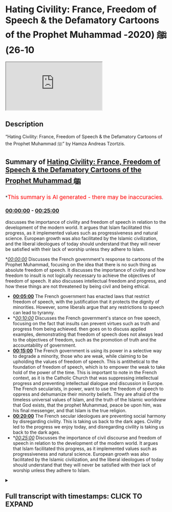 # Hating Civility: France, Freedom of Speech & the Defamatory Cartoons of the Prophet Muhammad ﷺ (2020-10-26)

<iframe loading='lazy' src='https://www.youtube.com/embed/WtRvdFu8i7I'></iframe>

## Description

“Hating Civility: France, Freedom of Speech & the Defamatory Cartoons of the Prophet Muhammad ﷺ” by Hamza Andreas Tzortzis.

## Summary of [Hating Civility: France, Freedom of Speech & the Defamatory Cartoons of the Prophet Muhammad ﷺ](https://www.youtube.com/watch?v=WtRvdFu8i7I)


*<span style="color:red; font-size:125%">This summary is AI generated - there may be inaccuracies</span>.

### [00:00:00](https://www.youtube.com/watch?v=WtRvdFu8i7I&t=0) - [00:25:00](https://www.youtube.com/watch?v=WtRvdFu8i7I&t=1500)

 discusses the importance of civility and freedom of speech in relation to the development of the modern world. It argues that Islam facilitated this progress, as it implemented values such as progressiveness and natural science. European growth was also facilitated by the Islamic civilization, and the liberal ideologues of today should understand that they will never be satisfied with their lack of worship unless they adhere to Islam.

**[00:00:00](https://www.youtube.com/watch?v=WtRvdFu8i7I&t=0)* Discusses the French government's response to cartoons of the Prophet Muhammad, focusing on the idea that there is no such thing as absolute freedom of speech. It discusses the importance of civility and how freedom to insult is not logically necessary to achieve the objectives of freedom of speech. It also discusses intellectual freedom and progress, and how these things are not threatened by being civil and being ethical.
* **[00:05:00](https://www.youtube.com/watch?v=WtRvdFu8i7I&t=300)** The French government has enacted laws that restrict freedom of speech, with the justification that it protects the dignity of minorities. However, some liberals argue that any restrictions to speech can lead to tyranny.
* **[00:10:00](https://www.youtube.com/watch?v=WtRvdFu8i7I&t=600)* Discusses the French government's stance on free speech, focusing on the fact that insults can prevent virtues such as truth and progress from being achieved.  then goes on to discuss applied examples, demonstrating that freedom of speech does not always lead to the objectives of freedom, such as the promotion of truth and the accountability of government.
* **[00:15:00](https://www.youtube.com/watch?v=WtRvdFu8i7I&t=900)** The French government is using its power in a selective way to degrade a minority, those who are weak, while claiming to be upholding the values of freedom of speech. This is antithetical to the foundation of freedom of speech, which is to empower the weak to take hold of the power of the time. This is important to note in the French context, as it is the Catholic Church that was suppressing intellectual progress and preventing intellectual dialogue and discussion in Europe. The French secularists, in power, want to use the freedom of speech to oppress and dehumanize their minority beliefs. They are afraid of the timeless universal values of Islam, and the truth of the Islamic worldview that God exists, that the prophet Muhammad, peace be upon him, was his final messenger, and that Islam is the true religion.
* **[00:20:00](https://www.youtube.com/watch?v=WtRvdFu8i7I&t=1200)** The French secular ideologues are preventing social harmony by disregarding civility. This is taking us back to the dark ages. Civility led to the progress we enjoy today, and disregarding civility is taking us back to the dark ages.
* **[00:25:00](https://www.youtube.com/watch?v=WtRvdFu8i7I&t=1500)* Discusses the importance of civil discourse and freedom of speech in relation to the development of the modern world. It argues that Islam facilitated this progress, as it implemented values such as progressiveness and natural science. European growth was also facilitated by the Islamic civilization, and the liberal ideologues of today should understand that they will never be satisfied with their lack of worship unless they adhere to Islam.

<details><summary><h2>Full transcript with timestamps: CLICK TO EXPAND</h2></summary>

[0:00:01](https://youtu.be/WtRvdFu8i7I?t=1) [Music]  
[0:00:09](https://youtu.be/WtRvdFu8i7I?t=9) brothers and sisters  
[0:00:11](https://youtu.be/WtRvdFu8i7I?t=11) and friends i greet you all with the  
[0:00:14](https://youtu.be/WtRvdFu8i7I?t=14) islamic  
[0:00:15](https://youtu.be/WtRvdFu8i7I?t=15) greetings of peace my name is hamza  
[0:00:18](https://youtu.be/WtRvdFu8i7I?t=18) andreas  
[0:00:19](https://youtu.be/WtRvdFu8i7I?t=19) zarzis from sapience institute  
[0:00:22](https://youtu.be/WtRvdFu8i7I?t=22) and the main purpose of this video is to  
[0:00:24](https://youtu.be/WtRvdFu8i7I?t=24) unpack some ideas  
[0:00:25](https://youtu.be/WtRvdFu8i7I?t=25) concerning freedom of speech freedom to  
[0:00:28](https://youtu.be/WtRvdFu8i7I?t=28) insult  
[0:00:29](https://youtu.be/WtRvdFu8i7I?t=29) to unpack what's happening in france at  
[0:00:31](https://youtu.be/WtRvdFu8i7I?t=31) the moment and to  
[0:00:32](https://youtu.be/WtRvdFu8i7I?t=32) unpack and discuss the defamatory  
[0:00:35](https://youtu.be/WtRvdFu8i7I?t=35) cartoons of the prophet muhammad  
[0:00:36](https://youtu.be/WtRvdFu8i7I?t=36) sallallahu alaihi wasallam but before i  
[0:00:38](https://youtu.be/WtRvdFu8i7I?t=38) do that  
[0:00:38](https://youtu.be/WtRvdFu8i7I?t=38) i want to remind you of two key  
[0:00:41](https://youtu.be/WtRvdFu8i7I?t=41) important prophetic  
[0:00:43](https://youtu.be/WtRvdFu8i7I?t=43) authentic teachings of the prophet  
[0:00:46](https://youtu.be/WtRvdFu8i7I?t=46) muhammad  
[0:00:47](https://youtu.be/WtRvdFu8i7I?t=47) number one love for humanity what you  
[0:00:49](https://youtu.be/WtRvdFu8i7I?t=49) love for yourself  
[0:00:50](https://youtu.be/WtRvdFu8i7I?t=50) love for humanity what you love for  
[0:00:54](https://youtu.be/WtRvdFu8i7I?t=54) yourself now the scottish speak about  
[0:00:55](https://youtu.be/WtRvdFu8i7I?t=55) this the classical scholars speak about  
[0:00:57](https://youtu.be/WtRvdFu8i7I?t=57) this and generally speaking  
[0:00:59](https://youtu.be/WtRvdFu8i7I?t=59) they say that muslims must be committed  
[0:01:02](https://youtu.be/WtRvdFu8i7I?t=62) to the well-being of others this means  
[0:01:05](https://youtu.be/WtRvdFu8i7I?t=65) we must want goodness for people and  
[0:01:07](https://youtu.be/WtRvdFu8i7I?t=67) guidance for people  
[0:01:09](https://youtu.be/WtRvdFu8i7I?t=69) this what loving for others mean you  
[0:01:12](https://youtu.be/WtRvdFu8i7I?t=72) want goodness for them  
[0:01:13](https://youtu.be/WtRvdFu8i7I?t=73) you want them to be in a state of  
[0:01:14](https://youtu.be/WtRvdFu8i7I?t=74) well-being and you want guidance for  
[0:01:16](https://youtu.be/WtRvdFu8i7I?t=76) them and we must  
[0:01:17](https://youtu.be/WtRvdFu8i7I?t=77) act appropriately in order to achieve  
[0:01:21](https://youtu.be/WtRvdFu8i7I?t=81) the well-being of humanity  
[0:01:24](https://youtu.be/WtRvdFu8i7I?t=84) the second authentic prophetic teaching  
[0:01:27](https://youtu.be/WtRvdFu8i7I?t=87) is there is no harming and no  
[0:01:28](https://youtu.be/WtRvdFu8i7I?t=88) reciprocating of harm  
[0:01:30](https://youtu.be/WtRvdFu8i7I?t=90) no harm there is no harming and no  
[0:01:32](https://youtu.be/WtRvdFu8i7I?t=92) reciprocating of harm  
[0:01:34](https://youtu.be/WtRvdFu8i7I?t=94) these are very important prophetic  
[0:01:36](https://youtu.be/WtRvdFu8i7I?t=96) teachings and i thought i'd remind  
[0:01:37](https://youtu.be/WtRvdFu8i7I?t=97) everyone of these profound teachings  
[0:01:39](https://youtu.be/WtRvdFu8i7I?t=99) these concise and profound teachings  
[0:01:42](https://youtu.be/WtRvdFu8i7I?t=102) especially in today's context now  
[0:01:46](https://youtu.be/WtRvdFu8i7I?t=106) i said i'm going to unpack some ideas  
[0:01:48](https://youtu.be/WtRvdFu8i7I?t=108) concerning freedom of speech freedom to  
[0:01:50](https://youtu.be/WtRvdFu8i7I?t=110) insult the defamatory cartoons of the  
[0:01:52](https://youtu.be/WtRvdFu8i7I?t=112) prophet muhammed  
[0:01:54](https://youtu.be/WtRvdFu8i7I?t=114) and what's been happening in france and  
[0:01:58](https://youtu.be/WtRvdFu8i7I?t=118) i'm just going to summarize four main  
[0:01:59](https://youtu.be/WtRvdFu8i7I?t=119) areas  
[0:02:00](https://youtu.be/WtRvdFu8i7I?t=120) and there's other things i'm going to be  
[0:02:01](https://youtu.be/WtRvdFu8i7I?t=121) talking about as well but these are the  
[0:02:03](https://youtu.be/WtRvdFu8i7I?t=123) four main areas  
[0:02:04](https://youtu.be/WtRvdFu8i7I?t=124) that i'm going to discuss area number  
[0:02:06](https://youtu.be/WtRvdFu8i7I?t=126) one  
[0:02:07](https://youtu.be/WtRvdFu8i7I?t=127) i'm going to try and discuss the  
[0:02:08](https://youtu.be/WtRvdFu8i7I?t=128) philosophy of freedom of speech it's  
[0:02:10](https://youtu.be/WtRvdFu8i7I?t=130) inevitable implications in society  
[0:02:12](https://youtu.be/WtRvdFu8i7I?t=132) specifically secular society the harm  
[0:02:15](https://youtu.be/WtRvdFu8i7I?t=135) principle  
[0:02:16](https://youtu.be/WtRvdFu8i7I?t=136) and the competition of values area  
[0:02:18](https://youtu.be/WtRvdFu8i7I?t=138) number two i'm going to talk about the  
[0:02:20](https://youtu.be/WtRvdFu8i7I?t=140) hypocrisy and double standards displayed  
[0:02:22](https://youtu.be/WtRvdFu8i7I?t=142) by secular ideologues  
[0:02:23](https://youtu.be/WtRvdFu8i7I?t=143) area number three i'm going to talk  
[0:02:25](https://youtu.be/WtRvdFu8i7I?t=145) about the importance of civility and how  
[0:02:27](https://youtu.be/WtRvdFu8i7I?t=147) freedom to degrade and insult is not  
[0:02:29](https://youtu.be/WtRvdFu8i7I?t=149) logically necessary to achieve the  
[0:02:31](https://youtu.be/WtRvdFu8i7I?t=151) objectives  
[0:02:32](https://youtu.be/WtRvdFu8i7I?t=152) of freedom of speech and the final area  
[0:02:35](https://youtu.be/WtRvdFu8i7I?t=155) i'm going to talk about intellectual  
[0:02:37](https://youtu.be/WtRvdFu8i7I?t=157) freedom  
[0:02:38](https://youtu.be/WtRvdFu8i7I?t=158) progress and dialogue and that these  
[0:02:39](https://youtu.be/WtRvdFu8i7I?t=159) things are not threatened by being civil  
[0:02:42](https://youtu.be/WtRvdFu8i7I?t=162) and by being ethical  
[0:02:44](https://youtu.be/WtRvdFu8i7I?t=164) and by being averse to insults and  
[0:02:46](https://youtu.be/WtRvdFu8i7I?t=166) degradation  
[0:02:47](https://youtu.be/WtRvdFu8i7I?t=167) and i'm going to try and show that the  
[0:02:49](https://youtu.be/WtRvdFu8i7I?t=169) islamic intellectual and spiritual  
[0:02:51](https://youtu.be/WtRvdFu8i7I?t=171) tradition with its long history  
[0:02:53](https://youtu.be/WtRvdFu8i7I?t=173) is an example of a cohesive ethical  
[0:02:57](https://youtu.be/WtRvdFu8i7I?t=177) civilization so let's go straight to the  
[0:02:59](https://youtu.be/WtRvdFu8i7I?t=179) first point  
[0:03:01](https://youtu.be/WtRvdFu8i7I?t=181) there are claims made by some liberal  
[0:03:04](https://youtu.be/WtRvdFu8i7I?t=184) and secular  
[0:03:05](https://youtu.be/WtRvdFu8i7I?t=185) ideological extremists that the  
[0:03:07](https://youtu.be/WtRvdFu8i7I?t=187) defamatory cartoons of the prophet  
[0:03:08](https://youtu.be/WtRvdFu8i7I?t=188) muhammad sallallahu alaihi wasallam  
[0:03:10](https://youtu.be/WtRvdFu8i7I?t=190) are about freedom of speech and freedom  
[0:03:12](https://youtu.be/WtRvdFu8i7I?t=192) to insult  
[0:03:14](https://youtu.be/WtRvdFu8i7I?t=194) and they generally maintain that we must  
[0:03:16](https://youtu.be/WtRvdFu8i7I?t=196) allow defamation we must allow  
[0:03:17](https://youtu.be/WtRvdFu8i7I?t=197) degradation  
[0:03:18](https://youtu.be/WtRvdFu8i7I?t=198) and we must allow gratuitous insult  
[0:03:21](https://youtu.be/WtRvdFu8i7I?t=201) because it's all about preserving  
[0:03:23](https://youtu.be/WtRvdFu8i7I?t=203) the right to express oneself including  
[0:03:25](https://youtu.be/WtRvdFu8i7I?t=205) liberty  
[0:03:26](https://youtu.be/WtRvdFu8i7I?t=206) of thought however this is grossly  
[0:03:29](https://youtu.be/WtRvdFu8i7I?t=209) misleading  
[0:03:30](https://youtu.be/WtRvdFu8i7I?t=210) and it is simply not true why because  
[0:03:33](https://youtu.be/WtRvdFu8i7I?t=213) there is no  
[0:03:34](https://youtu.be/WtRvdFu8i7I?t=214) such thing as absolute freedom of speech  
[0:03:37](https://youtu.be/WtRvdFu8i7I?t=217) i repeat  
[0:03:38](https://youtu.be/WtRvdFu8i7I?t=218) there is no such thing as absolute  
[0:03:41](https://youtu.be/WtRvdFu8i7I?t=221) freedom of speech  
[0:03:42](https://youtu.be/WtRvdFu8i7I?t=222) every society on this planet has  
[0:03:44](https://youtu.be/WtRvdFu8i7I?t=224) limitations and restrictions  
[0:03:46](https://youtu.be/WtRvdFu8i7I?t=226) on speech and these restrictions occur  
[0:03:48](https://youtu.be/WtRvdFu8i7I?t=228) because of a competition of values  
[0:03:50](https://youtu.be/WtRvdFu8i7I?t=230) now in the stanford psychopath  
[0:03:53](https://youtu.be/WtRvdFu8i7I?t=233) philosophy david van mill  
[0:03:54](https://youtu.be/WtRvdFu8i7I?t=234) an academic he highlights this point he  
[0:03:57](https://youtu.be/WtRvdFu8i7I?t=237) says  
[0:03:58](https://youtu.be/WtRvdFu8i7I?t=238) the first thing to note in any sensible  
[0:04:00](https://youtu.be/WtRvdFu8i7I?t=240) discussion  
[0:04:01](https://youtu.be/WtRvdFu8i7I?t=241) or freedom of speech is that it will  
[0:04:03](https://youtu.be/WtRvdFu8i7I?t=243) have to be limited  
[0:04:04](https://youtu.be/WtRvdFu8i7I?t=244) every society places some limits on the  
[0:04:07](https://youtu.be/WtRvdFu8i7I?t=247) exercise of speech  
[0:04:08](https://youtu.be/WtRvdFu8i7I?t=248) because it always takes place within a  
[0:04:10](https://youtu.be/WtRvdFu8i7I?t=250) context of competing values  
[0:04:12](https://youtu.be/WtRvdFu8i7I?t=252) which we'll discuss in a moment and  
[0:04:15](https://youtu.be/WtRvdFu8i7I?t=255) there are many examples in law and  
[0:04:18](https://youtu.be/WtRvdFu8i7I?t=258) public life that i want to  
[0:04:22](https://youtu.be/WtRvdFu8i7I?t=262) bring to light in order to show you that  
[0:04:25](https://youtu.be/WtRvdFu8i7I?t=265) there are restrictions on speech  
[0:04:27](https://youtu.be/WtRvdFu8i7I?t=267) take france as an example the french  
[0:04:30](https://youtu.be/WtRvdFu8i7I?t=270) criminal code  
[0:04:31](https://youtu.be/WtRvdFu8i7I?t=271) punishes outrage grave insult of the  
[0:04:35](https://youtu.be/WtRvdFu8i7I?t=275) national anthem or tricolor flag  
[0:04:38](https://youtu.be/WtRvdFu8i7I?t=278) now think about the hypocrisy here you  
[0:04:40](https://youtu.be/WtRvdFu8i7I?t=280) have the secular and liberal ideologues  
[0:04:42](https://youtu.be/WtRvdFu8i7I?t=282) claiming that  
[0:04:43](https://youtu.be/WtRvdFu8i7I?t=283) the defamatory cartoons of the prophet  
[0:04:44](https://youtu.be/WtRvdFu8i7I?t=284) sallallahu alaihi wasallam  
[0:04:46](https://youtu.be/WtRvdFu8i7I?t=286) are about freedom of speech and that  
[0:04:49](https://youtu.be/WtRvdFu8i7I?t=289) includes freedom  
[0:04:50](https://youtu.be/WtRvdFu8i7I?t=290) to insult but when it comes to insulting  
[0:04:53](https://youtu.be/WtRvdFu8i7I?t=293) the flag  
[0:04:54](https://youtu.be/WtRvdFu8i7I?t=294) and the anthem then it's  
[0:04:57](https://youtu.be/WtRvdFu8i7I?t=297) you know you can't do that you must be  
[0:04:59](https://youtu.be/WtRvdFu8i7I?t=299) criminally punished it was the outrage  
[0:05:01](https://youtu.be/WtRvdFu8i7I?t=301) concerning these laws another example is  
[0:05:04](https://youtu.be/WtRvdFu8i7I?t=304) the political cartoonist  
[0:05:06](https://youtu.be/WtRvdFu8i7I?t=306) morris cine he worked for the french  
[0:05:08](https://youtu.be/WtRvdFu8i7I?t=308) satirical magazine  
[0:05:10](https://youtu.be/WtRvdFu8i7I?t=310) charlie hebdo for 20 years and he was  
[0:05:12](https://youtu.be/WtRvdFu8i7I?t=312) fired in 2009 why  
[0:05:13](https://youtu.be/WtRvdFu8i7I?t=313) because he drew some cartoons cartoons  
[0:05:16](https://youtu.be/WtRvdFu8i7I?t=316) mocking the relationship of the former  
[0:05:18](https://youtu.be/WtRvdFu8i7I?t=318) french president  
[0:05:20](https://youtu.be/WtRvdFu8i7I?t=320) sarkozy's son with a wealthy jewish  
[0:05:22](https://youtu.be/WtRvdFu8i7I?t=322) woman  
[0:05:24](https://youtu.be/WtRvdFu8i7I?t=324) another example is in law a french court  
[0:05:26](https://youtu.be/WtRvdFu8i7I?t=326) injunction  
[0:05:27](https://youtu.be/WtRvdFu8i7I?t=327) banned a genus sorry a jesus based  
[0:05:30](https://youtu.be/WtRvdFu8i7I?t=330) clothing advert  
[0:05:31](https://youtu.be/WtRvdFu8i7I?t=331) mimicking da vinci's last supper a  
[0:05:34](https://youtu.be/WtRvdFu8i7I?t=334) french judge ruled  
[0:05:35](https://youtu.be/WtRvdFu8i7I?t=335) that the display was a gratuitous and  
[0:05:38](https://youtu.be/WtRvdFu8i7I?t=338) aggressive  
[0:05:39](https://youtu.be/WtRvdFu8i7I?t=339) act of intrusion on people's innermost  
[0:05:43](https://youtu.be/WtRvdFu8i7I?t=343) beliefs  
[0:05:44](https://youtu.be/WtRvdFu8i7I?t=344) in 2005 danish newspaper jillian's post  
[0:05:47](https://youtu.be/WtRvdFu8i7I?t=347) and published caricatures  
[0:05:48](https://youtu.be/WtRvdFu8i7I?t=348) of the prophet muhammed but rejected  
[0:05:52](https://youtu.be/WtRvdFu8i7I?t=352) the publications of cartoons mocking  
[0:05:55](https://youtu.be/WtRvdFu8i7I?t=355) jesus  
[0:05:57](https://youtu.be/WtRvdFu8i7I?t=357) upon him be peace because they would  
[0:05:58](https://youtu.be/WtRvdFu8i7I?t=358) provoke an uproar  
[0:06:01](https://youtu.be/WtRvdFu8i7I?t=361) and there are many more other examples  
[0:06:04](https://youtu.be/WtRvdFu8i7I?t=364) now in many other countries including  
[0:06:06](https://youtu.be/WtRvdFu8i7I?t=366) france there are defamation laws product  
[0:06:08](https://youtu.be/WtRvdFu8i7I?t=368) defamation laws  
[0:06:09](https://youtu.be/WtRvdFu8i7I?t=369) hate speech laws libel laws laws against  
[0:06:12](https://youtu.be/WtRvdFu8i7I?t=372) the holocaust denial  
[0:06:13](https://youtu.be/WtRvdFu8i7I?t=373) and so on and so forth so it must be  
[0:06:17](https://youtu.be/WtRvdFu8i7I?t=377) made very clear  
[0:06:18](https://youtu.be/WtRvdFu8i7I?t=378) that this has nothing to do with freedom  
[0:06:20](https://youtu.be/WtRvdFu8i7I?t=380) of speech in an absolute sense this  
[0:06:22](https://youtu.be/WtRvdFu8i7I?t=382) doesn't even exist in academic discourse  
[0:06:24](https://youtu.be/WtRvdFu8i7I?t=384) generally speaking it's a  
[0:06:26](https://youtu.be/WtRvdFu8i7I?t=386) it's not a very robust idea it's an  
[0:06:28](https://youtu.be/WtRvdFu8i7I?t=388) incoherent idea  
[0:06:30](https://youtu.be/WtRvdFu8i7I?t=390) and the reason is incoherent because  
[0:06:32](https://youtu.be/WtRvdFu8i7I?t=392) people appreciate that there are other  
[0:06:33](https://youtu.be/WtRvdFu8i7I?t=393) values in society that are going to be  
[0:06:35](https://youtu.be/WtRvdFu8i7I?t=395) used to put restrictions on speech  
[0:06:38](https://youtu.be/WtRvdFu8i7I?t=398) in a nutshell there's no such thing as  
[0:06:41](https://youtu.be/WtRvdFu8i7I?t=401) absolute  
[0:06:42](https://youtu.be/WtRvdFu8i7I?t=402) freedom of speech so the discussion  
[0:06:45](https://youtu.be/WtRvdFu8i7I?t=405) is not about freedom of speech per se  
[0:06:47](https://youtu.be/WtRvdFu8i7I?t=407) but it's about other competing values  
[0:06:50](https://youtu.be/WtRvdFu8i7I?t=410) so there is a key question here what  
[0:06:53](https://youtu.be/WtRvdFu8i7I?t=413) other competing values  
[0:06:54](https://youtu.be/WtRvdFu8i7I?t=414) will these ideologues consider in  
[0:06:57](https://youtu.be/WtRvdFu8i7I?t=417) placing restrictions on speech  
[0:07:00](https://youtu.be/WtRvdFu8i7I?t=420) clearly as a result of what we've just  
[0:07:02](https://youtu.be/WtRvdFu8i7I?t=422) discussed so far  
[0:07:03](https://youtu.be/WtRvdFu8i7I?t=423) clearly the dignity of minorities is not  
[0:07:07](https://youtu.be/WtRvdFu8i7I?t=427) a value they want to consider so from  
[0:07:09](https://youtu.be/WtRvdFu8i7I?t=429) this perspective  
[0:07:10](https://youtu.be/WtRvdFu8i7I?t=430) the problem is not with islam the  
[0:07:13](https://youtu.be/WtRvdFu8i7I?t=433) problem is with the french  
[0:07:15](https://youtu.be/WtRvdFu8i7I?t=435) state sanctioned secularism that's the  
[0:07:18](https://youtu.be/WtRvdFu8i7I?t=438) problem because it doesn't  
[0:07:19](https://youtu.be/WtRvdFu8i7I?t=439) value its minorities it doesn't want to  
[0:07:22](https://youtu.be/WtRvdFu8i7I?t=442) dignify  
[0:07:23](https://youtu.be/WtRvdFu8i7I?t=443) its citizens it doesn't want to dignify  
[0:07:25](https://youtu.be/WtRvdFu8i7I?t=445) its minorities and he wants to use its  
[0:07:27](https://youtu.be/WtRvdFu8i7I?t=447) power  
[0:07:28](https://youtu.be/WtRvdFu8i7I?t=448) to selectively choose which minorities  
[0:07:32](https://youtu.be/WtRvdFu8i7I?t=452) they're going to dignify more than other  
[0:07:35](https://youtu.be/WtRvdFu8i7I?t=455) minorities which is a huge  
[0:07:36](https://youtu.be/WtRvdFu8i7I?t=456) problem so the failure here is french  
[0:07:39](https://youtu.be/WtRvdFu8i7I?t=459) secularism  
[0:07:40](https://youtu.be/WtRvdFu8i7I?t=460) it's state-backed secularism the  
[0:07:43](https://youtu.be/WtRvdFu8i7I?t=463) religion  
[0:07:45](https://youtu.be/WtRvdFu8i7I?t=465) of of of the french  
[0:07:48](https://youtu.be/WtRvdFu8i7I?t=468) society from that perspective  
[0:07:51](https://youtu.be/WtRvdFu8i7I?t=471) now some may argue and we have mentioned  
[0:07:54](https://youtu.be/WtRvdFu8i7I?t=474) that  
[0:07:55](https://youtu.be/WtRvdFu8i7I?t=475) absolute freedom is incoherent  
[0:07:57](https://youtu.be/WtRvdFu8i7I?t=477) philosophically  
[0:07:58](https://youtu.be/WtRvdFu8i7I?t=478) and to be honest generally speaking  
[0:08:01](https://youtu.be/WtRvdFu8i7I?t=481) there is a consensus that there is no  
[0:08:03](https://youtu.be/WtRvdFu8i7I?t=483) such thing as  
[0:08:03](https://youtu.be/WtRvdFu8i7I?t=483) absolute freedom of speech but you have  
[0:08:05](https://youtu.be/WtRvdFu8i7I?t=485) some liberal ideologues right that say  
[0:08:07](https://youtu.be/WtRvdFu8i7I?t=487) no there must be  
[0:08:08](https://youtu.be/WtRvdFu8i7I?t=488) no there must be no restrictions at all  
[0:08:11](https://youtu.be/WtRvdFu8i7I?t=491) so some argue that  
[0:08:13](https://youtu.be/WtRvdFu8i7I?t=493) any form of restrictions to freedom of  
[0:08:15](https://youtu.be/WtRvdFu8i7I?t=495) speech  
[0:08:16](https://youtu.be/WtRvdFu8i7I?t=496) can lead to tyranny and can lead to  
[0:08:18](https://youtu.be/WtRvdFu8i7I?t=498) censorship  
[0:08:19](https://youtu.be/WtRvdFu8i7I?t=499) and this is why we must have no  
[0:08:22](https://youtu.be/WtRvdFu8i7I?t=502) restrictions at all but hold on a second  
[0:08:24](https://youtu.be/WtRvdFu8i7I?t=504) this is a false argument because the  
[0:08:26](https://youtu.be/WtRvdFu8i7I?t=506) door swings both ways  
[0:08:28](https://youtu.be/WtRvdFu8i7I?t=508) if you have no restrictions at all that  
[0:08:30](https://youtu.be/WtRvdFu8i7I?t=510) may lead to  
[0:08:31](https://youtu.be/WtRvdFu8i7I?t=511) anarchy and the academic david van mil  
[0:08:35](https://youtu.be/WtRvdFu8i7I?t=515) he highlights his point really really  
[0:08:37](https://youtu.be/WtRvdFu8i7I?t=517) well  
[0:08:37](https://youtu.be/WtRvdFu8i7I?t=517) so he says those who support  
[0:08:40](https://youtu.be/WtRvdFu8i7I?t=520) the slippery slope argument tend to make  
[0:08:43](https://youtu.be/WtRvdFu8i7I?t=523) the claim  
[0:08:44](https://youtu.be/WtRvdFu8i7I?t=524) that the inevitable consequence of  
[0:08:45](https://youtu.be/WtRvdFu8i7I?t=525) limiting speech is a slide into  
[0:08:48](https://youtu.be/WtRvdFu8i7I?t=528) censorship and tyranny  
[0:08:49](https://youtu.be/WtRvdFu8i7I?t=529) it is worth noting however that the  
[0:08:52](https://youtu.be/WtRvdFu8i7I?t=532) slippery slope  
[0:08:53](https://youtu.be/WtRvdFu8i7I?t=533) argument can be used to make the  
[0:08:54](https://youtu.be/WtRvdFu8i7I?t=534) opposite point  
[0:08:56](https://youtu.be/WtRvdFu8i7I?t=536) one could argue that we should not allow  
[0:08:59](https://youtu.be/WtRvdFu8i7I?t=539) any removal of government interventions  
[0:09:02](https://youtu.be/WtRvdFu8i7I?t=542) on speech or any other type of freedom  
[0:09:04](https://youtu.be/WtRvdFu8i7I?t=544) because once we do  
[0:09:06](https://youtu.be/WtRvdFu8i7I?t=546) we are on the slippery slope to anarchy  
[0:09:09](https://youtu.be/WtRvdFu8i7I?t=549) and he continues  
[0:09:10](https://youtu.be/WtRvdFu8i7I?t=550) it is possible that some limits of  
[0:09:12](https://youtu.be/WtRvdFu8i7I?t=552) speech might over time  
[0:09:14](https://youtu.be/WtRvdFu8i7I?t=554) lead to further restrictions but they  
[0:09:16](https://youtu.be/WtRvdFu8i7I?t=556) might not  
[0:09:17](https://youtu.be/WtRvdFu8i7I?t=557) and if they do those invitations might  
[0:09:19](https://youtu.be/WtRvdFu8i7I?t=559) also be justified  
[0:09:21](https://youtu.be/WtRvdFu8i7I?t=561) the main point is that once we abandon  
[0:09:23](https://youtu.be/WtRvdFu8i7I?t=563) the incoherent position  
[0:09:25](https://youtu.be/WtRvdFu8i7I?t=565) that there should be no limits on speech  
[0:09:27](https://youtu.be/WtRvdFu8i7I?t=567) we have to make controversial decisions  
[0:09:29](https://youtu.be/WtRvdFu8i7I?t=569) about what  
[0:09:30](https://youtu.be/WtRvdFu8i7I?t=570) can and cannot be expressed this comes  
[0:09:33](https://youtu.be/WtRvdFu8i7I?t=573) along with the territory  
[0:09:35](https://youtu.be/WtRvdFu8i7I?t=575) of living together in communities and  
[0:09:37](https://youtu.be/WtRvdFu8i7I?t=577) this was taken from  
[0:09:38](https://youtu.be/WtRvdFu8i7I?t=578) the stanford encyclopedia of philosophy  
[0:09:41](https://youtu.be/WtRvdFu8i7I?t=581) now let's focus on the last  
[0:09:43](https://youtu.be/WtRvdFu8i7I?t=583) statement here this comes along with the  
[0:09:45](https://youtu.be/WtRvdFu8i7I?t=585) territory of living together in  
[0:09:46](https://youtu.be/WtRvdFu8i7I?t=586) communities  
[0:09:47](https://youtu.be/WtRvdFu8i7I?t=587) so giving the double standards and  
[0:09:49](https://youtu.be/WtRvdFu8i7I?t=589) hypocrisy of  
[0:09:51](https://youtu.be/WtRvdFu8i7I?t=591) those in power in france maybe they are  
[0:09:54](https://youtu.be/WtRvdFu8i7I?t=594) they are showing a sign that they don't  
[0:09:56](https://youtu.be/WtRvdFu8i7I?t=596) want muslim minorities to be part  
[0:09:58](https://youtu.be/WtRvdFu8i7I?t=598) of their community  
[0:10:02](https://youtu.be/WtRvdFu8i7I?t=602) this leads us to another important point  
[0:10:04](https://youtu.be/WtRvdFu8i7I?t=604) which is the consideration of important  
[0:10:06](https://youtu.be/WtRvdFu8i7I?t=606) values so i want you to think about  
[0:10:08](https://youtu.be/WtRvdFu8i7I?t=608) values such as  
[0:10:09](https://youtu.be/WtRvdFu8i7I?t=609) cooperation civility dialogue  
[0:10:12](https://youtu.be/WtRvdFu8i7I?t=612) and social cohesion these are  
[0:10:16](https://youtu.be/WtRvdFu8i7I?t=616) very important values that need to be  
[0:10:18](https://youtu.be/WtRvdFu8i7I?t=618) considered  
[0:10:19](https://youtu.be/WtRvdFu8i7I?t=619) they need to be considered those in  
[0:10:21](https://youtu.be/WtRvdFu8i7I?t=621) power especially in france  
[0:10:23](https://youtu.be/WtRvdFu8i7I?t=623) in the west in our communities  
[0:10:26](https://youtu.be/WtRvdFu8i7I?t=626) those who hold power in our communities  
[0:10:28](https://youtu.be/WtRvdFu8i7I?t=628) at every level they need to consider  
[0:10:30](https://youtu.be/WtRvdFu8i7I?t=630) these values of  
[0:10:31](https://youtu.be/WtRvdFu8i7I?t=631) civility dialogue and social  
[0:10:34](https://youtu.be/WtRvdFu8i7I?t=634) cohesion and once you consider them then  
[0:10:37](https://youtu.be/WtRvdFu8i7I?t=637) you'll be able to make  
[0:10:39](https://youtu.be/WtRvdFu8i7I?t=639) appropriate restrictions on speech that  
[0:10:42](https://youtu.be/WtRvdFu8i7I?t=642) still facilitates the objectives  
[0:10:44](https://youtu.be/WtRvdFu8i7I?t=644) of freedom of speech and let me just  
[0:10:46](https://youtu.be/WtRvdFu8i7I?t=646) remind you this has nothing to do with  
[0:10:48](https://youtu.be/WtRvdFu8i7I?t=648) freedom to insult or some claim  
[0:10:51](https://youtu.be/WtRvdFu8i7I?t=651) just remember many insults and various  
[0:10:54](https://youtu.be/WtRvdFu8i7I?t=654) forms of defamation are considered  
[0:10:56](https://youtu.be/WtRvdFu8i7I?t=656) unlawful in france and other secular  
[0:10:57](https://youtu.be/WtRvdFu8i7I?t=657) countries so it's nothing to do with  
[0:11:00](https://youtu.be/WtRvdFu8i7I?t=660) oh we have to be free to install  
[0:11:01](https://youtu.be/WtRvdFu8i7I?t=661) whatever we want whoever we want it just  
[0:11:03](https://youtu.be/WtRvdFu8i7I?t=663) doesn't make sense  
[0:11:04](https://youtu.be/WtRvdFu8i7I?t=664) based on what we've said so far so this  
[0:11:06](https://youtu.be/WtRvdFu8i7I?t=666) is why it is very clear that  
[0:11:08](https://youtu.be/WtRvdFu8i7I?t=668) those in power they selectively choose  
[0:11:11](https://youtu.be/WtRvdFu8i7I?t=671) which insults and speech that offends is  
[0:11:14](https://youtu.be/WtRvdFu8i7I?t=674) to be made unlawful  
[0:11:16](https://youtu.be/WtRvdFu8i7I?t=676) so this highlights that freedom to  
[0:11:17](https://youtu.be/WtRvdFu8i7I?t=677) insult to degrade and to defame is not  
[0:11:20](https://youtu.be/WtRvdFu8i7I?t=680) an absolute right  
[0:11:21](https://youtu.be/WtRvdFu8i7I?t=681) which leads us to a very important point  
[0:11:23](https://youtu.be/WtRvdFu8i7I?t=683) now  
[0:11:24](https://youtu.be/WtRvdFu8i7I?t=684) classically historically freedom of  
[0:11:27](https://youtu.be/WtRvdFu8i7I?t=687) speech was understood to be a means to  
[0:11:29](https://youtu.be/WtRvdFu8i7I?t=689) achieve important virtues  
[0:11:31](https://youtu.be/WtRvdFu8i7I?t=691) such as truth progress and  
[0:11:34](https://youtu.be/WtRvdFu8i7I?t=694) accountability  
[0:11:35](https://youtu.be/WtRvdFu8i7I?t=695) specifically take into account  
[0:11:39](https://youtu.be/WtRvdFu8i7I?t=699) those in power british philosopher john  
[0:11:42](https://youtu.be/WtRvdFu8i7I?t=702) stuart mill  
[0:11:43](https://youtu.be/WtRvdFu8i7I?t=703) he maintained that free speech fosters  
[0:11:45](https://youtu.be/WtRvdFu8i7I?t=705) authenticity  
[0:11:47](https://youtu.be/WtRvdFu8i7I?t=707) genius creativity individuality  
[0:11:50](https://youtu.be/WtRvdFu8i7I?t=710) and human flourishing however  
[0:11:54](https://youtu.be/WtRvdFu8i7I?t=714) there's something that we have to say  
[0:11:55](https://youtu.be/WtRvdFu8i7I?t=715) here there isn't a logical connection  
[0:11:59](https://youtu.be/WtRvdFu8i7I?t=719) between freedom to insult and these  
[0:12:01](https://youtu.be/WtRvdFu8i7I?t=721) virtues  
[0:12:03](https://youtu.be/WtRvdFu8i7I?t=723) the minute that we can show that insults  
[0:12:05](https://youtu.be/WtRvdFu8i7I?t=725) can in many cases  
[0:12:07](https://youtu.be/WtRvdFu8i7I?t=727) prevent these virtues from manifesting  
[0:12:09](https://youtu.be/WtRvdFu8i7I?t=729) themselves  
[0:12:10](https://youtu.be/WtRvdFu8i7I?t=730) is the minute you show that insults are  
[0:12:12](https://youtu.be/WtRvdFu8i7I?t=732) not necessary  
[0:12:14](https://youtu.be/WtRvdFu8i7I?t=734) for their manifestation here's a logical  
[0:12:16](https://youtu.be/WtRvdFu8i7I?t=736) summary  
[0:12:18](https://youtu.be/WtRvdFu8i7I?t=738) number one to convince someone of the  
[0:12:20](https://youtu.be/WtRvdFu8i7I?t=740) truth and to promote the truth  
[0:12:22](https://youtu.be/WtRvdFu8i7I?t=742) in many circumstances requires good  
[0:12:24](https://youtu.be/WtRvdFu8i7I?t=744) argumentation  
[0:12:25](https://youtu.be/WtRvdFu8i7I?t=745) persuasion and civility number two  
[0:12:29](https://youtu.be/WtRvdFu8i7I?t=749) insults in many contexts are a barrier  
[0:12:31](https://youtu.be/WtRvdFu8i7I?t=751) to good argumentation  
[0:12:32](https://youtu.be/WtRvdFu8i7I?t=752) persuasion and civility number three  
[0:12:35](https://youtu.be/WtRvdFu8i7I?t=755) conclusion  
[0:12:36](https://youtu.be/WtRvdFu8i7I?t=756) therefore insults in many cases prevent  
[0:12:39](https://youtu.be/WtRvdFu8i7I?t=759) the truth  
[0:12:40](https://youtu.be/WtRvdFu8i7I?t=760) therefore the objective or one of the  
[0:12:42](https://youtu.be/WtRvdFu8i7I?t=762) objectives of freedom of speech  
[0:12:44](https://youtu.be/WtRvdFu8i7I?t=764) is undermined so it goes to show there  
[0:12:47](https://youtu.be/WtRvdFu8i7I?t=767) is no logical necessary connection  
[0:12:49](https://youtu.be/WtRvdFu8i7I?t=769) between freedom to insult  
[0:12:51](https://youtu.be/WtRvdFu8i7I?t=771) and these virtues of truth progress  
[0:12:54](https://youtu.be/WtRvdFu8i7I?t=774) and accountability so let's give you  
[0:12:57](https://youtu.be/WtRvdFu8i7I?t=777) some more examples  
[0:12:58](https://youtu.be/WtRvdFu8i7I?t=778) applied examples take into consideration  
[0:13:01](https://youtu.be/WtRvdFu8i7I?t=781) the famous scientist stephen hawking  
[0:13:03](https://youtu.be/WtRvdFu8i7I?t=783) imagine that when he was alive in  
[0:13:05](https://youtu.be/WtRvdFu8i7I?t=785) wanting to prevent  
[0:13:06](https://youtu.be/WtRvdFu8i7I?t=786) to present rather one of his theories he  
[0:13:09](https://youtu.be/WtRvdFu8i7I?t=789) started his presentation by insulting  
[0:13:11](https://youtu.be/WtRvdFu8i7I?t=791) the audience saying that  
[0:13:12](https://youtu.be/WtRvdFu8i7I?t=792) they are stupid and that their mothers  
[0:13:14](https://youtu.be/WtRvdFu8i7I?t=794) should have should have aborted them  
[0:13:16](https://youtu.be/WtRvdFu8i7I?t=796) now this uncivilized approach would not  
[0:13:18](https://youtu.be/WtRvdFu8i7I?t=798) have facilitated scientific progress  
[0:13:21](https://youtu.be/WtRvdFu8i7I?t=801) and the objective of communicating the  
[0:13:22](https://youtu.be/WtRvdFu8i7I?t=802) truth of his theory  
[0:13:25](https://youtu.be/WtRvdFu8i7I?t=805) another example take political  
[0:13:27](https://youtu.be/WtRvdFu8i7I?t=807) accountability  
[0:13:28](https://youtu.be/WtRvdFu8i7I?t=808) if someone wanted to take to account the  
[0:13:30](https://youtu.be/WtRvdFu8i7I?t=810) chinese government for the  
[0:13:32](https://youtu.be/WtRvdFu8i7I?t=812) oppression of the yugas and  
[0:13:35](https://youtu.be/WtRvdFu8i7I?t=815) the person starts insulting chinese  
[0:13:37](https://youtu.be/WtRvdFu8i7I?t=817) culture and religious practices  
[0:13:39](https://youtu.be/WtRvdFu8i7I?t=819) well it just wouldn't facilitate good  
[0:13:42](https://youtu.be/WtRvdFu8i7I?t=822) accountability  
[0:13:44](https://youtu.be/WtRvdFu8i7I?t=824) let's also ask let's also ask  
[0:13:47](https://youtu.be/WtRvdFu8i7I?t=827) if a government continuously publishes  
[0:13:49](https://youtu.be/WtRvdFu8i7I?t=829) propaganda  
[0:13:51](https://youtu.be/WtRvdFu8i7I?t=831) that other rises and dehumanizes a  
[0:13:53](https://youtu.be/WtRvdFu8i7I?t=833) minority  
[0:13:54](https://youtu.be/WtRvdFu8i7I?t=834) are such expressions conducive to human  
[0:13:57](https://youtu.be/WtRvdFu8i7I?t=837) flourishing  
[0:13:59](https://youtu.be/WtRvdFu8i7I?t=839) given the link brothers and sisters and  
[0:14:01](https://youtu.be/WtRvdFu8i7I?t=841) friends given the link between such  
[0:14:02](https://youtu.be/WtRvdFu8i7I?t=842) propaganda and violence against  
[0:14:04](https://youtu.be/WtRvdFu8i7I?t=844) minorities  
[0:14:05](https://youtu.be/WtRvdFu8i7I?t=845) and even genocide  
[0:14:08](https://youtu.be/WtRvdFu8i7I?t=848) referred to bosnia referred to nazi  
[0:14:11](https://youtu.be/WtRvdFu8i7I?t=851) germany  
[0:14:13](https://youtu.be/WtRvdFu8i7I?t=853) it clearly shows that such  
[0:14:16](https://youtu.be/WtRvdFu8i7I?t=856) propaganda is not conducive to human  
[0:14:19](https://youtu.be/WtRvdFu8i7I?t=859) flourishing  
[0:14:24](https://youtu.be/WtRvdFu8i7I?t=864) and this is something that j smile john  
[0:14:26](https://youtu.be/WtRvdFu8i7I?t=866) stuart mill articulated quite well with  
[0:14:28](https://youtu.be/WtRvdFu8i7I?t=868) his harm principle he argued that speech  
[0:14:30](https://youtu.be/WtRvdFu8i7I?t=870) should be  
[0:14:30](https://youtu.be/WtRvdFu8i7I?t=870) should be restricted if it leads to harm  
[0:14:33](https://youtu.be/WtRvdFu8i7I?t=873) and  
[0:14:34](https://youtu.be/WtRvdFu8i7I?t=874) mill he he he used the 19th century corn  
[0:14:37](https://youtu.be/WtRvdFu8i7I?t=877) dealers as an example and he argued that  
[0:14:39](https://youtu.be/WtRvdFu8i7I?t=879) a mob  
[0:14:40](https://youtu.be/WtRvdFu8i7I?t=880) should incur punishment if they express  
[0:14:42](https://youtu.be/WtRvdFu8i7I?t=882) that  
[0:14:43](https://youtu.be/WtRvdFu8i7I?t=883) corn dealers are starvers of the poor  
[0:14:46](https://youtu.be/WtRvdFu8i7I?t=886) when assembled before the house of a  
[0:14:48](https://youtu.be/WtRvdFu8i7I?t=888) corn dealer because  
[0:14:49](https://youtu.be/WtRvdFu8i7I?t=889) that could lead to inevitable harm  
[0:14:52](https://youtu.be/WtRvdFu8i7I?t=892) so it is important to note here  
[0:14:56](https://youtu.be/WtRvdFu8i7I?t=896) that freedom of speech emerged as an  
[0:15:00](https://youtu.be/WtRvdFu8i7I?t=900) idea to empower the weak to take to  
[0:15:02](https://youtu.be/WtRvdFu8i7I?t=902) account the power  
[0:15:04](https://youtu.be/WtRvdFu8i7I?t=904) of of the time and this is very  
[0:15:05](https://youtu.be/WtRvdFu8i7I?t=905) important to to highlight  
[0:15:07](https://youtu.be/WtRvdFu8i7I?t=907) especially in the french context let me  
[0:15:08](https://youtu.be/WtRvdFu8i7I?t=908) just repeat that it is important to note  
[0:15:11](https://youtu.be/WtRvdFu8i7I?t=911) that freedom of speech  
[0:15:12](https://youtu.be/WtRvdFu8i7I?t=912) emerged as an idea to empower the weak  
[0:15:15](https://youtu.be/WtRvdFu8i7I?t=915) to take to account the power of the time  
[0:15:18](https://youtu.be/WtRvdFu8i7I?t=918) remember it was the catholic church in  
[0:15:19](https://youtu.be/WtRvdFu8i7I?t=919) europe  
[0:15:20](https://youtu.be/WtRvdFu8i7I?t=920) that was censoring and preventing  
[0:15:22](https://youtu.be/WtRvdFu8i7I?t=922) intellectual progress and many would  
[0:15:23](https://youtu.be/WtRvdFu8i7I?t=923) argue  
[0:15:24](https://youtu.be/WtRvdFu8i7I?t=924) it was a cohesive power freedom of  
[0:15:27](https://youtu.be/WtRvdFu8i7I?t=927) speech emerged to challenge the power  
[0:15:29](https://youtu.be/WtRvdFu8i7I?t=929) structures of society  
[0:15:30](https://youtu.be/WtRvdFu8i7I?t=930) so really what's happening in france is  
[0:15:33](https://youtu.be/WtRvdFu8i7I?t=933) antithetical to the spirit and  
[0:15:35](https://youtu.be/WtRvdFu8i7I?t=935) foundation of freedom of speech  
[0:15:37](https://youtu.be/WtRvdFu8i7I?t=937) because the french government is  
[0:15:39](https://youtu.be/WtRvdFu8i7I?t=939) basically  
[0:15:41](https://youtu.be/WtRvdFu8i7I?t=941) using its power in a selective way  
[0:15:44](https://youtu.be/WtRvdFu8i7I?t=944) to degrade a minority those who are weak  
[0:15:47](https://youtu.be/WtRvdFu8i7I?t=947) but it should be the other  
[0:15:48](https://youtu.be/WtRvdFu8i7I?t=948) the other way around the whole rezon  
[0:15:51](https://youtu.be/WtRvdFu8i7I?t=951) d'etre  
[0:15:52](https://youtu.be/WtRvdFu8i7I?t=952) using french the whole reason of  
[0:15:53](https://youtu.be/WtRvdFu8i7I?t=953) existence of freedom of speech was  
[0:15:55](https://youtu.be/WtRvdFu8i7I?t=955) primarily for those who are weak to take  
[0:15:58](https://youtu.be/WtRvdFu8i7I?t=958) to account those who have power  
[0:16:02](https://youtu.be/WtRvdFu8i7I?t=962) so it's quite telling that the  
[0:16:06](https://youtu.be/WtRvdFu8i7I?t=966) french secularists those in power they  
[0:16:09](https://youtu.be/WtRvdFu8i7I?t=969) want to use  
[0:16:09](https://youtu.be/WtRvdFu8i7I?t=969) the so-called banner freedom of speech  
[0:16:11](https://youtu.be/WtRvdFu8i7I?t=971) to oppress and dehumanize their minority  
[0:16:14](https://youtu.be/WtRvdFu8i7I?t=974) and their beliefs what are they afraid  
[0:16:16](https://youtu.be/WtRvdFu8i7I?t=976) of well i know what they're afraid of  
[0:16:17](https://youtu.be/WtRvdFu8i7I?t=977) they're really afraid of the timeless  
[0:16:20](https://youtu.be/WtRvdFu8i7I?t=980) universal compassionate values of islam  
[0:16:23](https://youtu.be/WtRvdFu8i7I?t=983) and the truth of the islamic worldview  
[0:16:26](https://youtu.be/WtRvdFu8i7I?t=986) that god exists that he's worthy of  
[0:16:27](https://youtu.be/WtRvdFu8i7I?t=987) worship that the prophet muhammad  
[0:16:29](https://youtu.be/WtRvdFu8i7I?t=989) sallallahu alaihi wasabi is his final  
[0:16:32](https://youtu.be/WtRvdFu8i7I?t=992) messenger  
[0:16:33](https://youtu.be/WtRvdFu8i7I?t=993) this is what they're afraid of they're  
[0:16:35](https://youtu.be/WtRvdFu8i7I?t=995) afraid of the truth and they don't want  
[0:16:36](https://youtu.be/WtRvdFu8i7I?t=996) to in text  
[0:16:38](https://youtu.be/WtRvdFu8i7I?t=998) engage in intellectual dialogue or  
[0:16:40](https://youtu.be/WtRvdFu8i7I?t=1000) discussion they want to degrade  
[0:16:41](https://youtu.be/WtRvdFu8i7I?t=1001) and to defame so this leads to a very  
[0:16:45](https://youtu.be/WtRvdFu8i7I?t=1005) important point of being civil  
[0:16:47](https://youtu.be/WtRvdFu8i7I?t=1007) so civility brothers and sisters and  
[0:16:50](https://youtu.be/WtRvdFu8i7I?t=1010) friends dictates that if one wants to  
[0:16:51](https://youtu.be/WtRvdFu8i7I?t=1011) have a society  
[0:16:53](https://youtu.be/WtRvdFu8i7I?t=1013) that has values of truth and  
[0:16:57](https://youtu.be/WtRvdFu8i7I?t=1017) progress and accountability then one  
[0:17:00](https://youtu.be/WtRvdFu8i7I?t=1020) should contextualize their speech  
[0:17:02](https://youtu.be/WtRvdFu8i7I?t=1022) and utterances to ensure that these  
[0:17:04](https://youtu.be/WtRvdFu8i7I?t=1024) virtues  
[0:17:05](https://youtu.be/WtRvdFu8i7I?t=1025) are achieved so what does civ what is  
[0:17:07](https://youtu.be/WtRvdFu8i7I?t=1027) being civil mean  
[0:17:09](https://youtu.be/WtRvdFu8i7I?t=1029) it basically means that if you want  
[0:17:10](https://youtu.be/WtRvdFu8i7I?t=1030) truth if you want  
[0:17:12](https://youtu.be/WtRvdFu8i7I?t=1032) accountability and you want progress  
[0:17:15](https://youtu.be/WtRvdFu8i7I?t=1035) then when you express yourself  
[0:17:16](https://youtu.be/WtRvdFu8i7I?t=1036) it must be contextualized to ensure that  
[0:17:19](https://youtu.be/WtRvdFu8i7I?t=1039) these virtues we've just mentioned are  
[0:17:21](https://youtu.be/WtRvdFu8i7I?t=1041) actually achieved  
[0:17:22](https://youtu.be/WtRvdFu8i7I?t=1042) which means and implies that they need  
[0:17:25](https://youtu.be/WtRvdFu8i7I?t=1045) to understand their target audience as  
[0:17:27](https://youtu.be/WtRvdFu8i7I?t=1047) much as possible  
[0:17:29](https://youtu.be/WtRvdFu8i7I?t=1049) this brothers and sisters and friends is  
[0:17:30](https://youtu.be/WtRvdFu8i7I?t=1050) basic civility  
[0:17:32](https://youtu.be/WtRvdFu8i7I?t=1052) basic civility what the french  
[0:17:34](https://youtu.be/WtRvdFu8i7I?t=1054) ideologues are trying to tell you is  
[0:17:36](https://youtu.be/WtRvdFu8i7I?t=1056) they don't want to be civilized  
[0:17:38](https://youtu.be/WtRvdFu8i7I?t=1058) they hate civility  
[0:17:41](https://youtu.be/WtRvdFu8i7I?t=1061) they hate civility they want to take you  
[0:17:44](https://youtu.be/WtRvdFu8i7I?t=1064) back to the medieval ages  
[0:17:46](https://youtu.be/WtRvdFu8i7I?t=1066) now this is a very important point by  
[0:17:48](https://youtu.be/WtRvdFu8i7I?t=1068) the way i do appreciate however that  
[0:17:50](https://youtu.be/WtRvdFu8i7I?t=1070) there is a gray area  
[0:17:52](https://youtu.be/WtRvdFu8i7I?t=1072) when it comes to insult and offense the  
[0:17:54](https://youtu.be/WtRvdFu8i7I?t=1074) moment one expresses themselves they  
[0:17:56](https://youtu.be/WtRvdFu8i7I?t=1076) have to risk offending others  
[0:17:57](https://youtu.be/WtRvdFu8i7I?t=1077) and risk being offended however there  
[0:18:00](https://youtu.be/WtRvdFu8i7I?t=1080) are obvious  
[0:18:01](https://youtu.be/WtRvdFu8i7I?t=1081) black and white scenarios it is quite  
[0:18:03](https://youtu.be/WtRvdFu8i7I?t=1083) clear that the defamatory cartoons of  
[0:18:05](https://youtu.be/WtRvdFu8i7I?t=1085) the prophet muhammed  
[0:18:08](https://youtu.be/WtRvdFu8i7I?t=1088) is one of them now expanding this a  
[0:18:11](https://youtu.be/WtRvdFu8i7I?t=1091) little bit more further there is however  
[0:18:12](https://youtu.be/WtRvdFu8i7I?t=1092) a fine line between deliberate and  
[0:18:14](https://youtu.be/WtRvdFu8i7I?t=1094) unintended insults  
[0:18:15](https://youtu.be/WtRvdFu8i7I?t=1095) after all one person's insults can be  
[0:18:18](https://youtu.be/WtRvdFu8i7I?t=1098) another's form of dialogue  
[0:18:19](https://youtu.be/WtRvdFu8i7I?t=1099) so it's not as simple as saying don't  
[0:18:21](https://youtu.be/WtRvdFu8i7I?t=1101) insult or degrade each other  
[0:18:23](https://youtu.be/WtRvdFu8i7I?t=1103) now rather than just allowing ourselves  
[0:18:26](https://youtu.be/WtRvdFu8i7I?t=1106) to be free to hate curse and degrade  
[0:18:29](https://youtu.be/WtRvdFu8i7I?t=1109) thereby not achieving the objectives of  
[0:18:31](https://youtu.be/WtRvdFu8i7I?t=1111) freedom of speech  
[0:18:32](https://youtu.be/WtRvdFu8i7I?t=1112) the onus is for us to try and understand  
[0:18:35](https://youtu.be/WtRvdFu8i7I?t=1115) each other's sensitivities  
[0:18:36](https://youtu.be/WtRvdFu8i7I?t=1116) so that we can better convince educate  
[0:18:38](https://youtu.be/WtRvdFu8i7I?t=1118) and express ourselves  
[0:18:40](https://youtu.be/WtRvdFu8i7I?t=1120) now we've heard it all before with  
[0:18:42](https://youtu.be/WtRvdFu8i7I?t=1122) freedom comes great responsibility  
[0:18:44](https://youtu.be/WtRvdFu8i7I?t=1124) we have a responsibility to engage with  
[0:18:46](https://youtu.be/WtRvdFu8i7I?t=1126) each other in ways that are best  
[0:18:49](https://youtu.be/WtRvdFu8i7I?t=1129) and this leads to another point  
[0:18:52](https://youtu.be/WtRvdFu8i7I?t=1132) intellectual dialogue  
[0:18:54](https://youtu.be/WtRvdFu8i7I?t=1134) is not threatened by being civil and  
[0:18:56](https://youtu.be/WtRvdFu8i7I?t=1136) being averse to insulting others  
[0:18:58](https://youtu.be/WtRvdFu8i7I?t=1138) one can be intellectually robust and  
[0:19:01](https://youtu.be/WtRvdFu8i7I?t=1141) intellectually disagree  
[0:19:02](https://youtu.be/WtRvdFu8i7I?t=1142) while maintaining an intellectual tone  
[0:19:04](https://youtu.be/WtRvdFu8i7I?t=1144) the islamic tradition promotes this and  
[0:19:06](https://youtu.be/WtRvdFu8i7I?t=1146) its history is full of positive examples  
[0:19:09](https://youtu.be/WtRvdFu8i7I?t=1149) take for example the quran itself  
[0:19:10](https://youtu.be/WtRvdFu8i7I?t=1150) concerning reason and argumentation  
[0:19:14](https://youtu.be/WtRvdFu8i7I?t=1154) the associate professor rosaline guin  
[0:19:16](https://youtu.be/WtRvdFu8i7I?t=1156) she says in her book  
[0:19:17](https://youtu.be/WtRvdFu8i7I?t=1157) logic rhetoric and legal reasoning in  
[0:19:19](https://youtu.be/WtRvdFu8i7I?t=1159) the quran god's arguments  
[0:19:22](https://youtu.be/WtRvdFu8i7I?t=1162) reasoning and argument are so integral  
[0:19:24](https://youtu.be/WtRvdFu8i7I?t=1164) to the content of the quran  
[0:19:26](https://youtu.be/WtRvdFu8i7I?t=1166) and so inseparable from its structure  
[0:19:28](https://youtu.be/WtRvdFu8i7I?t=1168) that they in many ways shape the very  
[0:19:30](https://youtu.be/WtRvdFu8i7I?t=1170) consciousness of  
[0:19:31](https://youtu.be/WtRvdFu8i7I?t=1171) quranic scholars so  
[0:19:34](https://youtu.be/WtRvdFu8i7I?t=1174) we need to realize that the values of  
[0:19:36](https://youtu.be/WtRvdFu8i7I?t=1176) islam emanating from the quran  
[0:19:38](https://youtu.be/WtRvdFu8i7I?t=1178) and the words of the prophet muhammad  
[0:19:40](https://youtu.be/WtRvdFu8i7I?t=1180) sallallahu alaihi wasallam  
[0:19:42](https://youtu.be/WtRvdFu8i7I?t=1182) paved the way to progress truth and  
[0:19:45](https://youtu.be/WtRvdFu8i7I?t=1185) accountability  
[0:19:46](https://youtu.be/WtRvdFu8i7I?t=1186) while maintaining civility good  
[0:19:48](https://youtu.be/WtRvdFu8i7I?t=1188) etiquette  
[0:19:49](https://youtu.be/WtRvdFu8i7I?t=1189) and upholding the best manners in  
[0:19:51](https://youtu.be/WtRvdFu8i7I?t=1191) dialogue and discussion  
[0:19:53](https://youtu.be/WtRvdFu8i7I?t=1193) for instance the islamic values evoke  
[0:19:55](https://youtu.be/WtRvdFu8i7I?t=1195) the search for truth as the quran says  
[0:19:57](https://youtu.be/WtRvdFu8i7I?t=1197) in chapter 2 verse 42  
[0:19:59](https://youtu.be/WtRvdFu8i7I?t=1199) and mix not truth with falsehood nor  
[0:20:01](https://youtu.be/WtRvdFu8i7I?t=1201) conceal the truth  
[0:20:03](https://youtu.be/WtRvdFu8i7I?t=1203) while you know it the quran in chapter  
[0:20:05](https://youtu.be/WtRvdFu8i7I?t=1205) 103 verse 3 says  
[0:20:07](https://youtu.be/WtRvdFu8i7I?t=1207) and enjoying on each other truth  
[0:20:10](https://youtu.be/WtRvdFu8i7I?t=1210) concerning accountability islam promotes  
[0:20:12](https://youtu.be/WtRvdFu8i7I?t=1212) and  
[0:20:12](https://youtu.be/WtRvdFu8i7I?t=1212) accounting the unjust ruler and  
[0:20:14](https://youtu.be/WtRvdFu8i7I?t=1214) preventing evil  
[0:20:16](https://youtu.be/WtRvdFu8i7I?t=1216) the prophet sallallahu alaihi wasallam  
[0:20:18](https://youtu.be/WtRvdFu8i7I?t=1218) said the best of all struggles is a word  
[0:20:20](https://youtu.be/WtRvdFu8i7I?t=1220) of truth to a tyrant ruler  
[0:20:22](https://youtu.be/WtRvdFu8i7I?t=1222) similarly the quran echoes this type of  
[0:20:25](https://youtu.be/WtRvdFu8i7I?t=1225) value in chapter 3 verse 104 the quran  
[0:20:28](https://youtu.be/WtRvdFu8i7I?t=1228) says  
[0:20:29](https://youtu.be/WtRvdFu8i7I?t=1229) let there be among you people that  
[0:20:31](https://youtu.be/WtRvdFu8i7I?t=1231) command the good  
[0:20:32](https://youtu.be/WtRvdFu8i7I?t=1232) and what is right and forbidding the  
[0:20:35](https://youtu.be/WtRvdFu8i7I?t=1235) wrong  
[0:20:35](https://youtu.be/WtRvdFu8i7I?t=1235) they indeed are the successful and god  
[0:20:38](https://youtu.be/WtRvdFu8i7I?t=1238) commands in the quran his prophets  
[0:20:41](https://youtu.be/WtRvdFu8i7I?t=1241) moses and haroon aaron  
[0:20:45](https://youtu.be/WtRvdFu8i7I?t=1245) upon whom be peace to speak mildly to  
[0:20:47](https://youtu.be/WtRvdFu8i7I?t=1247) the oppressive and unjust pharaoh  
[0:20:49](https://youtu.be/WtRvdFu8i7I?t=1249) while initially discussing with him the  
[0:20:51](https://youtu.be/WtRvdFu8i7I?t=1251) quran says in chapter 20 verse 44  
[0:20:54](https://youtu.be/WtRvdFu8i7I?t=1254) and speak to him pharaoh mildly perhaps  
[0:20:57](https://youtu.be/WtRvdFu8i7I?t=1257) he may accept admonition now what's  
[0:20:58](https://youtu.be/WtRvdFu8i7I?t=1258) interesting the 13th century scholar  
[0:21:01](https://youtu.be/WtRvdFu8i7I?t=1261) imam al-qurtibi he said concerning this  
[0:21:03](https://youtu.be/WtRvdFu8i7I?t=1263) verse  
[0:21:04](https://youtu.be/WtRvdFu8i7I?t=1264) if moses was commanded commanded to  
[0:21:07](https://youtu.be/WtRvdFu8i7I?t=1267) speak mildly to pharaoh the unjust  
[0:21:09](https://youtu.be/WtRvdFu8i7I?t=1269) ruler then it is even more appropriate  
[0:21:11](https://youtu.be/WtRvdFu8i7I?t=1271) for others to follow this command  
[0:21:13](https://youtu.be/WtRvdFu8i7I?t=1273) when speaking to others and when  
[0:21:14](https://youtu.be/WtRvdFu8i7I?t=1274) commanding the good and forbidding the  
[0:21:17](https://youtu.be/WtRvdFu8i7I?t=1277) evil  
[0:21:18](https://youtu.be/WtRvdFu8i7I?t=1278) similarly islamic values promote sincere  
[0:21:21](https://youtu.be/WtRvdFu8i7I?t=1281) debate  
[0:21:22](https://youtu.be/WtRvdFu8i7I?t=1282) dialogue and discussion the quran says  
[0:21:25](https://youtu.be/WtRvdFu8i7I?t=1285) in chapter 49 verse 13  
[0:21:27](https://youtu.be/WtRvdFu8i7I?t=1287) people we created you from a single man  
[0:21:30](https://youtu.be/WtRvdFu8i7I?t=1290) and a single woman  
[0:21:31](https://youtu.be/WtRvdFu8i7I?t=1291) and made you into races and tribes so  
[0:21:33](https://youtu.be/WtRvdFu8i7I?t=1293) that you should know  
[0:21:34](https://youtu.be/WtRvdFu8i7I?t=1294) that you should get to know one another  
[0:21:36](https://youtu.be/WtRvdFu8i7I?t=1296) in god's eyes the most honored of you  
[0:21:38](https://youtu.be/WtRvdFu8i7I?t=1298) are the ones most mindful of him  
[0:21:40](https://youtu.be/WtRvdFu8i7I?t=1300) god is all-knowing all aware the quran  
[0:21:43](https://youtu.be/WtRvdFu8i7I?t=1303) says in chapter 16 verse  
[0:21:44](https://youtu.be/WtRvdFu8i7I?t=1304) 1 to 5 invite to the way of your lord  
[0:21:47](https://youtu.be/WtRvdFu8i7I?t=1307) with wisdom  
[0:21:48](https://youtu.be/WtRvdFu8i7I?t=1308) and good instruction and debate with  
[0:21:50](https://youtu.be/WtRvdFu8i7I?t=1310) them in a way that is best  
[0:21:52](https://youtu.be/WtRvdFu8i7I?t=1312) now what's very important that the  
[0:21:54](https://youtu.be/WtRvdFu8i7I?t=1314) default position is that islam does not  
[0:21:56](https://youtu.be/WtRvdFu8i7I?t=1316) allow the wanton  
[0:21:58](https://youtu.be/WtRvdFu8i7I?t=1318) insult of people's religious beliefs  
[0:22:00](https://youtu.be/WtRvdFu8i7I?t=1320) because  
[0:22:01](https://youtu.be/WtRvdFu8i7I?t=1321) it would lead the adherence of other  
[0:22:03](https://youtu.be/WtRvdFu8i7I?t=1323) religions to insult allah to insult god  
[0:22:06](https://youtu.be/WtRvdFu8i7I?t=1326) now this default position this value  
[0:22:09](https://youtu.be/WtRvdFu8i7I?t=1329) promotes social  
[0:22:10](https://youtu.be/WtRvdFu8i7I?t=1330) harmony the quran says in chapter 6  
[0:22:12](https://youtu.be/WtRvdFu8i7I?t=1332) verse 108  
[0:22:14](https://youtu.be/WtRvdFu8i7I?t=1334) all believers do not insult what they  
[0:22:16](https://youtu.be/WtRvdFu8i7I?t=1336) invoke besides god  
[0:22:18](https://youtu.be/WtRvdFu8i7I?t=1338) or they would insult god spitefully out  
[0:22:20](https://youtu.be/WtRvdFu8i7I?t=1340) of ignorance  
[0:22:21](https://youtu.be/WtRvdFu8i7I?t=1341) now i do appreciate just to be nervous  
[0:22:23](https://youtu.be/WtRvdFu8i7I?t=1343) there are other references in islamic  
[0:22:24](https://youtu.be/WtRvdFu8i7I?t=1344) scripture that may seem to stay away  
[0:22:26](https://youtu.be/WtRvdFu8i7I?t=1346) from that  
[0:22:27](https://youtu.be/WtRvdFu8i7I?t=1347) from the above however there are more  
[0:22:29](https://youtu.be/WtRvdFu8i7I?t=1349) variables exergetical context and other  
[0:22:31](https://youtu.be/WtRvdFu8i7I?t=1351) nuances when understood  
[0:22:33](https://youtu.be/WtRvdFu8i7I?t=1353) effectively reconcile any apparent  
[0:22:35](https://youtu.be/WtRvdFu8i7I?t=1355) contradiction  
[0:22:36](https://youtu.be/WtRvdFu8i7I?t=1356) now this needs to be unpacked for  
[0:22:38](https://youtu.be/WtRvdFu8i7I?t=1358) another video but the point here is what  
[0:22:39](https://youtu.be/WtRvdFu8i7I?t=1359) i've mentioned so far  
[0:22:40](https://youtu.be/WtRvdFu8i7I?t=1360) are the default key profound universal  
[0:22:43](https://youtu.be/WtRvdFu8i7I?t=1363) values  
[0:22:44](https://youtu.be/WtRvdFu8i7I?t=1364) in the islamic tradition the next point  
[0:22:47](https://youtu.be/WtRvdFu8i7I?t=1367) i want to make is  
[0:22:48](https://youtu.be/WtRvdFu8i7I?t=1368) it is quite clear that the extremist  
[0:22:50](https://youtu.be/WtRvdFu8i7I?t=1370) secular and liberal ideologues  
[0:22:53](https://youtu.be/WtRvdFu8i7I?t=1373) are preventing social harmony so let's  
[0:22:56](https://youtu.be/WtRvdFu8i7I?t=1376) ask another question  
[0:22:58](https://youtu.be/WtRvdFu8i7I?t=1378) who has the right to draw the line and  
[0:23:00](https://youtu.be/WtRvdFu8i7I?t=1380) the way when it comes to restrictions on  
[0:23:02](https://youtu.be/WtRvdFu8i7I?t=1382) speech  
[0:23:02](https://youtu.be/WtRvdFu8i7I?t=1382) think about this now for me and for  
[0:23:05](https://youtu.be/WtRvdFu8i7I?t=1385) muslims it can be answered by exploring  
[0:23:07](https://youtu.be/WtRvdFu8i7I?t=1387) the islamic teachings as we've just  
[0:23:09](https://youtu.be/WtRvdFu8i7I?t=1389) introduced  
[0:23:10](https://youtu.be/WtRvdFu8i7I?t=1390) and the philosophical foundations of  
[0:23:12](https://youtu.be/WtRvdFu8i7I?t=1392) islam the philosophical  
[0:23:14](https://youtu.be/WtRvdFu8i7I?t=1394) foundations of islam because islam's  
[0:23:16](https://youtu.be/WtRvdFu8i7I?t=1396) intellectual foundations are true  
[0:23:19](https://youtu.be/WtRvdFu8i7I?t=1399) and what they articulate are true  
[0:23:20](https://youtu.be/WtRvdFu8i7I?t=1400) because whatever comes from truth is  
[0:23:22](https://youtu.be/WtRvdFu8i7I?t=1402) true  
[0:23:23](https://youtu.be/WtRvdFu8i7I?t=1403) god exists he is worthy of worship his  
[0:23:26](https://youtu.be/WtRvdFu8i7I?t=1406) prophet muhammad sallallahu  
[0:23:27](https://youtu.be/WtRvdFu8i7I?t=1407) alaihi wasabi is the final prophet and  
[0:23:29](https://youtu.be/WtRvdFu8i7I?t=1409) his revelation the quran  
[0:23:30](https://youtu.be/WtRvdFu8i7I?t=1410) is divine revelation so what they say  
[0:23:32](https://youtu.be/WtRvdFu8i7I?t=1412) about dialogue and speech and cohesion  
[0:23:35](https://youtu.be/WtRvdFu8i7I?t=1415) are from the one who has the totality of  
[0:23:37](https://youtu.be/WtRvdFu8i7I?t=1417) wisdom and knowledge  
[0:23:38](https://youtu.be/WtRvdFu8i7I?t=1418) god has the picture we just have a pixel  
[0:23:41](https://youtu.be/WtRvdFu8i7I?t=1421) so i invite every single one of you to  
[0:23:42](https://youtu.be/WtRvdFu8i7I?t=1422) explore the truth of islam and its  
[0:23:44](https://youtu.be/WtRvdFu8i7I?t=1424) values  
[0:23:45](https://youtu.be/WtRvdFu8i7I?t=1425) by visiting our website for example and  
[0:23:47](https://youtu.be/WtRvdFu8i7I?t=1427) downloading  
[0:23:48](https://youtu.be/WtRvdFu8i7I?t=1428) our literature links will be provided  
[0:23:50](https://youtu.be/WtRvdFu8i7I?t=1430) below  
[0:23:53](https://youtu.be/WtRvdFu8i7I?t=1433) obviously we can't unpack the  
[0:23:54](https://youtu.be/WtRvdFu8i7I?t=1434) philosophical foundations of islam and  
[0:23:56](https://youtu.be/WtRvdFu8i7I?t=1436) to show that they're true  
[0:23:57](https://youtu.be/WtRvdFu8i7I?t=1437) but i invite you to explore them because  
[0:23:58](https://youtu.be/WtRvdFu8i7I?t=1438) whatever comes from truth is true  
[0:24:02](https://youtu.be/WtRvdFu8i7I?t=1442) i want to talk about now islamic  
[0:24:04](https://youtu.be/WtRvdFu8i7I?t=1444) teaching teachings as they were  
[0:24:06](https://youtu.be/WtRvdFu8i7I?t=1446) implemented in society and history  
[0:24:07](https://youtu.be/WtRvdFu8i7I?t=1447) because when you study history you see  
[0:24:10](https://youtu.be/WtRvdFu8i7I?t=1450) that islam was a beacon of light for  
[0:24:12](https://youtu.be/WtRvdFu8i7I?t=1452) europe you know there was  
[0:24:13](https://youtu.be/WtRvdFu8i7I?t=1453) generally speaking compared to what's  
[0:24:15](https://youtu.be/WtRvdFu8i7I?t=1455) happening now there was no gratuitous  
[0:24:16](https://youtu.be/WtRvdFu8i7I?t=1456) degradation  
[0:24:18](https://youtu.be/WtRvdFu8i7I?t=1458) but there was a social political  
[0:24:19](https://youtu.be/WtRvdFu8i7I?t=1459) atmosphere that intellectual progress  
[0:24:21](https://youtu.be/WtRvdFu8i7I?t=1461) was was was actually occurring  
[0:24:25](https://youtu.be/WtRvdFu8i7I?t=1465) and that there was a convention  
[0:24:27](https://youtu.be/WtRvdFu8i7I?t=1467) coexistence there was a harmony  
[0:24:29](https://youtu.be/WtRvdFu8i7I?t=1469) and what's very interesting it's these  
[0:24:32](https://youtu.be/WtRvdFu8i7I?t=1472) islamic values that were implemented in  
[0:24:34](https://youtu.be/WtRvdFu8i7I?t=1474) society that french  
[0:24:36](https://youtu.be/WtRvdFu8i7I?t=1476) secular ideologues are benefiting from  
[0:24:38](https://youtu.be/WtRvdFu8i7I?t=1478) right now  
[0:24:39](https://youtu.be/WtRvdFu8i7I?t=1479) and i'm going to explain this in a  
[0:24:40](https://youtu.be/WtRvdFu8i7I?t=1480) moment now  
[0:24:42](https://youtu.be/WtRvdFu8i7I?t=1482) civility led to the progress we enjoy  
[0:24:44](https://youtu.be/WtRvdFu8i7I?t=1484) today  
[0:24:45](https://youtu.be/WtRvdFu8i7I?t=1485) and disregarding civility is taking us  
[0:24:48](https://youtu.be/WtRvdFu8i7I?t=1488) back to the dark ages  
[0:24:49](https://youtu.be/WtRvdFu8i7I?t=1489) french ideologue politicians have a  
[0:24:52](https://youtu.be/WtRvdFu8i7I?t=1492) self-defeating attitude in some way  
[0:24:54](https://youtu.be/WtRvdFu8i7I?t=1494) think about it because the only reason  
[0:24:56](https://youtu.be/WtRvdFu8i7I?t=1496) they can use their mobile phone and  
[0:24:58](https://youtu.be/WtRvdFu8i7I?t=1498) their laptops to insult  
[0:24:59](https://youtu.be/WtRvdFu8i7I?t=1499) in this uncivilized manner is because of  
[0:25:02](https://youtu.be/WtRvdFu8i7I?t=1502) the islamic civilization it facilitated  
[0:25:04](https://youtu.be/WtRvdFu8i7I?t=1504) the develop  
[0:25:05](https://youtu.be/WtRvdFu8i7I?t=1505) development of the algorithm which is  
[0:25:07](https://youtu.be/WtRvdFu8i7I?t=1507) necessary for modern day computers  
[0:25:11](https://youtu.be/WtRvdFu8i7I?t=1511) now when the islamic values were  
[0:25:12](https://youtu.be/WtRvdFu8i7I?t=1512) implemented in the muslim lands  
[0:25:14](https://youtu.be/WtRvdFu8i7I?t=1514) progress was an inevitable outcome for  
[0:25:16](https://youtu.be/WtRvdFu8i7I?t=1516) instance the historian robert brufo in  
[0:25:18](https://youtu.be/WtRvdFu8i7I?t=1518) the making of humanity  
[0:25:20](https://youtu.be/WtRvdFu8i7I?t=1520) he explains how progress was not only  
[0:25:22](https://youtu.be/WtRvdFu8i7I?t=1522) evident in islamic history  
[0:25:23](https://youtu.be/WtRvdFu8i7I?t=1523) but european growth was facilitated by  
[0:25:26](https://youtu.be/WtRvdFu8i7I?t=1526) the islamic civilization  
[0:25:28](https://youtu.be/WtRvdFu8i7I?t=1528) he says for although there is not a  
[0:25:31](https://youtu.be/WtRvdFu8i7I?t=1531) single aspect of european growth  
[0:25:33](https://youtu.be/WtRvdFu8i7I?t=1533) in which the decisive influence of  
[0:25:35](https://youtu.be/WtRvdFu8i7I?t=1535) islamic culture is not traceable  
[0:25:38](https://youtu.be/WtRvdFu8i7I?t=1538) nowhere is it so clear and momentous as  
[0:25:40](https://youtu.be/WtRvdFu8i7I?t=1540) in the genesis of that power which  
[0:25:42](https://youtu.be/WtRvdFu8i7I?t=1542) constitutes the permanent distinctive  
[0:25:44](https://youtu.be/WtRvdFu8i7I?t=1544) force of the modern world  
[0:25:45](https://youtu.be/WtRvdFu8i7I?t=1545) and the supreme source of its victory  
[0:25:48](https://youtu.be/WtRvdFu8i7I?t=1548) natural science  
[0:25:49](https://youtu.be/WtRvdFu8i7I?t=1549) and scientific spirit similarly  
[0:25:52](https://youtu.be/WtRvdFu8i7I?t=1552) professor thomas arnold in his book the  
[0:25:53](https://youtu.be/WtRvdFu8i7I?t=1553) preaching of islam  
[0:25:54](https://youtu.be/WtRvdFu8i7I?t=1554) he was of the opinion that the european  
[0:25:56](https://youtu.be/WtRvdFu8i7I?t=1556) renaissance was  
[0:25:58](https://youtu.be/WtRvdFu8i7I?t=1558) rooted in islamic spain he says  
[0:26:01](https://youtu.be/WtRvdFu8i7I?t=1561) muslim spain had written one of the  
[0:26:03](https://youtu.be/WtRvdFu8i7I?t=1563) brightest pages in the history of  
[0:26:05](https://youtu.be/WtRvdFu8i7I?t=1565) medieval europe  
[0:26:06](https://youtu.be/WtRvdFu8i7I?t=1566) her influence had passed through  
[0:26:07](https://youtu.be/WtRvdFu8i7I?t=1567) province into other countries of europe  
[0:26:09](https://youtu.be/WtRvdFu8i7I?t=1569) bringing to birth a new poetry  
[0:26:11](https://youtu.be/WtRvdFu8i7I?t=1571) and a new culture and it was from her  
[0:26:14](https://youtu.be/WtRvdFu8i7I?t=1574) that christian scholars received what of  
[0:26:16](https://youtu.be/WtRvdFu8i7I?t=1576) greek philosophy and science  
[0:26:17](https://youtu.be/WtRvdFu8i7I?t=1577) they had to stimulate their mental  
[0:26:19](https://youtu.be/WtRvdFu8i7I?t=1579) activity up to the time of the  
[0:26:20](https://youtu.be/WtRvdFu8i7I?t=1580) renaissance  
[0:26:23](https://youtu.be/WtRvdFu8i7I?t=1583) finally brothers and sisters and friends  
[0:26:25](https://youtu.be/WtRvdFu8i7I?t=1585) a final note  
[0:26:26](https://youtu.be/WtRvdFu8i7I?t=1586) to the muslims the liberal ideologues  
[0:26:30](https://youtu.be/WtRvdFu8i7I?t=1590) have a submental adoration of absolute  
[0:26:34](https://youtu.be/WtRvdFu8i7I?t=1594) freedom  
[0:26:35](https://youtu.be/WtRvdFu8i7I?t=1595) and this submental adoration is illusory  
[0:26:38](https://youtu.be/WtRvdFu8i7I?t=1598) and it's really a cry of their human  
[0:26:40](https://youtu.be/WtRvdFu8i7I?t=1600) souls yearning for allah yearning for  
[0:26:42](https://youtu.be/WtRvdFu8i7I?t=1602) god why  
[0:26:43](https://youtu.be/WtRvdFu8i7I?t=1603) because only allah is absolutely free  
[0:26:46](https://youtu.be/WtRvdFu8i7I?t=1606) absolute freedom be a being a part of  
[0:26:48](https://youtu.be/WtRvdFu8i7I?t=1608) his divinity he is  
[0:26:50](https://youtu.be/WtRvdFu8i7I?t=1610) he is the rich the free he is he is  
[0:26:53](https://youtu.be/WtRvdFu8i7I?t=1613) the self-subsisting he is the  
[0:26:55](https://youtu.be/WtRvdFu8i7I?t=1615) self-sufficient he is the independent  
[0:26:58](https://youtu.be/WtRvdFu8i7I?t=1618) and we need to make them realize that of  
[0:26:59](https://youtu.be/WtRvdFu8i7I?t=1619) wisdom and compassion  
[0:27:01](https://youtu.be/WtRvdFu8i7I?t=1621) that they will never be satisfied unless  
[0:27:03](https://youtu.be/WtRvdFu8i7I?t=1623) they worship and adore the one that  
[0:27:05](https://youtu.be/WtRvdFu8i7I?t=1625) created them and the one that is worthy  
[0:27:07](https://youtu.be/WtRvdFu8i7I?t=1627) of worship  
[0:27:08](https://youtu.be/WtRvdFu8i7I?t=1628) and it's our duty to share the message  
[0:27:09](https://youtu.be/WtRvdFu8i7I?t=1629) of islam defend the religion  
[0:27:12](https://youtu.be/WtRvdFu8i7I?t=1632) and defend the honor of the greatest man  
[0:27:13](https://youtu.be/WtRvdFu8i7I?t=1633) to have walked this earth  
[0:27:15](https://youtu.be/WtRvdFu8i7I?t=1635) the prophet muhammad sallallahu alaihi  
[0:27:17](https://youtu.be/WtRvdFu8i7I?t=1637) wasallam  
[0:27:18](https://youtu.be/WtRvdFu8i7I?t=1638) so i invite you all to become  
[0:27:20](https://youtu.be/WtRvdFu8i7I?t=1640) intellectual and academic activists to  
[0:27:22](https://youtu.be/WtRvdFu8i7I?t=1642) defend and convey islam with wisdom  
[0:27:24](https://youtu.be/WtRvdFu8i7I?t=1644) compassion and reason join and support  
[0:27:27](https://youtu.be/WtRvdFu8i7I?t=1647) sapience institute  
[0:27:28](https://youtu.be/WtRvdFu8i7I?t=1648) that is dedicated in achieving this goal  
[0:27:31](https://youtu.be/WtRvdFu8i7I?t=1651) and i'll  
[0:27:32](https://youtu.be/WtRvdFu8i7I?t=1652) end with the verses of the quran chapter  
[0:27:34](https://youtu.be/WtRvdFu8i7I?t=1654) 12  
[0:27:35](https://youtu.be/WtRvdFu8i7I?t=1655) verse 108 say o prophet  
[0:27:39](https://youtu.be/WtRvdFu8i7I?t=1659) this is my way i invite to god with  
[0:27:42](https://youtu.be/WtRvdFu8i7I?t=1662) insight i and those who follow me  
[0:27:46](https://youtu.be/WtRvdFu8i7I?t=1666) glory be to god and am not  
[0:27:49](https://youtu.be/WtRvdFu8i7I?t=1669) and i am not one of the polytheists  
[0:27:58](https://youtu.be/WtRvdFu8i7I?t=1678) oh  
</details>